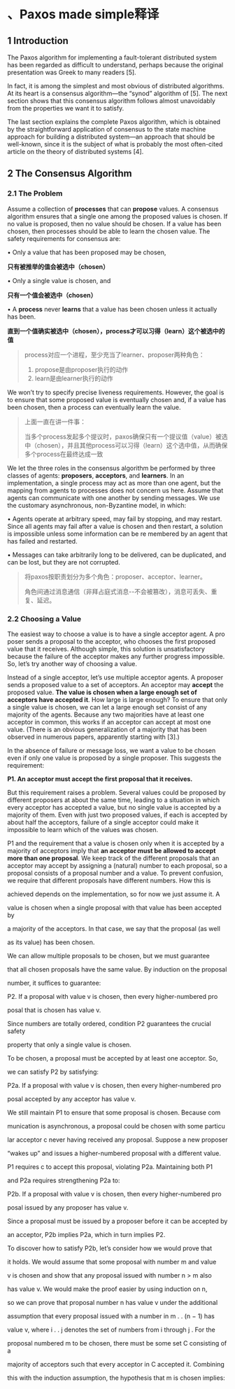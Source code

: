 # 、Paxos made simple释译

## 1 Introduction

The Paxos algorithm for implementing a fault-tolerant distributed system has been regarded as difficult to understand, perhaps because the original presentation was Greek to many readers \[5\].

In fact, it is among the simplest and most obvious of distributed algorithms. At its heart is a consensus algorithm—the “synod” algorithm of \[5\]. The next section shows that this consensus algorithm follows almost unavoidably from the properties we want it to satisfy.

The last section explains the complete Paxos algorithm, which is obtained by the straightforward application of consensus to the state machine approach for building a distributed system—an approach that should be well-known, since it is the subject of what is probably the most often-cited article on the theory of distributed systems \[4\].

## 2 The Consensus Algorithm

### 2.1 The Problem

Assume a collection of **processes** that can **propose** values. A consensus algorithm ensures that a single one among the proposed values is chosen. If no value is proposed, then no value should be chosen. If a value has been chosen, then processes should be able to learn the chosen value. The safety requirements for consensus are:

• Only a value that has been proposed may be chosen,

**只有被推举的值会被选中（chosen）**

• Only a single value is chosen, and

**只有一个值会被选中（chosen）**

• A **process** never **learns** that a value has been chosen unless it actually has been.

**直到一个值确实被选中（chosen），process才可以习得（learn）这个被选中的值**

> process对应一个进程，至少充当了learner、proposer两种角色：
>
> 1. propose是由proposer执行的动作
> 2. learn是由learner执行的动作

We won’t try to specify precise liveness requirements. However, the goal is to ensure that some proposed value is eventually chosen and, if a value has been chosen, then a process can eventually learn the value.

> 上面一直在讲一件事：
>
> 当多个process发起多个提议时，paxos确保只有一个提议值（value）被选中（chosen），并且其他process可以习得（learn）这个选中值，从而确保多个process在最终达成一致

We let the three roles in the consensus algorithm be performed by three classes of agents: **proposers**, **acceptors**, and **learners**. In an implementation, a single process may act as more than one agent, but the mapping from agents to processes does not concern us here. Assume that agents can communicate with one another by sending messages. We use the customary asynchronous, non-Byzantine model, in which:

• Agents operate at arbitrary speed, may fail by stopping, and may restart. Since all agents may fail after a value is chosen and then restart, a solution is impossible unless some information can be remembered by an agent that has failed and restarted.

• Messages can take arbitrarily long to be delivered, can be duplicated, and can be lost, but they are not corrupted.

> 将paxos按职责划分为多个角色：proposer、acceptor、learner。
>
> 角色间通过消息通信（非拜占庭式消息--不会被篡改），消息可丢失、重复、延迟。

### 2.2 Choosing a Value

The easiest way to choose a value is to have a single acceptor agent. A proposer sends a proposal to the acceptor, who chooses the first proposed value that it receives. Although simple, this solution is unsatisfactory because the failure of the acceptor makes any further progress impossible. So, let’s try another way of choosing a value. 

Instead of a single acceptor, let’s use multiple acceptor agents. A proposer sends a proposed value to a set of acceptors. An acceptor may **accept** the proposed value. **The value is chosen when a large enough set of acceptors have accepted it**. How large is large enough? To ensure that only a single value is chosen, we can let a large enough set consist of any majority of the agents. Because any two majorities have at least one acceptor in common, this works if an acceptor can accept at most one value. \(There is an obvious generalization of a majority that has been observed in numerous papers, apparently starting with \[3\].\)

In the absence of failure or message loss, we want a value to be chosen even if only one value is proposed by a single proposer. This suggests the requirement:

**P1. An acceptor must accept the first proposal that it receives.**

But this requirement raises a problem. Several values could be proposed by different proposers at about the same time, leading to a situation in which every acceptor has accepted a value, but no single value is accepted by a majority of them. Even with just two proposed values, if each is accepted by about half the acceptors, failure of a single acceptor could make it impossible to learn which of the values was chosen.

P1 and the requirement that a value is chosen only when it is accepted by a majority of acceptors imply that **an acceptor must be allowed to accept more than one proposal**. We keep track of the different proposals that an acceptor may accept by assigning a \(natural\) number to each proposal, so a proposal consists of a proposal number and a value. To prevent confusion, we require that different proposals have different numbers. How this is

achieved depends on the implementation, so for now we just assume it. A

value is chosen when a single proposal with that value has been accepted by

a majority of the acceptors. In that case, we say that the proposal \(as well

as its value\) has been chosen.

We can allow multiple proposals to be chosen, but we must guarantee

that all chosen proposals have the same value. By induction on the proposal

number, it suffices to guarantee:

P2. If a proposal with value v is chosen, then every higher-numbered pro

posal that is chosen has value v.

Since numbers are totally ordered, condition P2 guarantees the crucial safety

property that only a single value is chosen.

To be chosen, a proposal must be accepted by at least one acceptor. So,

we can satisfy P2 by satisfying:

P2a. If a proposal with value v is chosen, then every higher-numbered pro

posal accepted by any acceptor has value v.

We still maintain P1 to ensure that some proposal is chosen. Because com

munication is asynchronous, a proposal could be chosen with some particu

lar acceptor c never having received any proposal. Suppose a new proposer

“wakes up” and issues a higher-numbered proposal with a different value.

P1 requires c to accept this proposal, violating P2a. Maintaining both P1

and P2a requires strengthening P2a to:

P2b. If a proposal with value v is chosen, then every higher-numbered pro

posal issued by any proposer has value v.

Since a proposal must be issued by a proposer before it can be accepted by

an acceptor, P2b implies P2a, which in turn implies P2.

To discover how to satisfy P2b, let’s consider how we would prove that

it holds. We would assume that some proposal with number m and value

v is chosen and show that any proposal issued with number n &gt; m also

has value v. We would make the proof easier by using induction on n,

so we can prove that proposal number n has value v under the additional

assumption that every proposal issued with a number in m . . \(n − 1\) has

value v, where i . . j denotes the set of numbers from i through j . For the

proposal numbered m to be chosen, there must be some set C consisting of a

majority of acceptors such that every acceptor in C accepted it. Combining

this with the induction assumption, the hypothesis that m is chosen implies:

